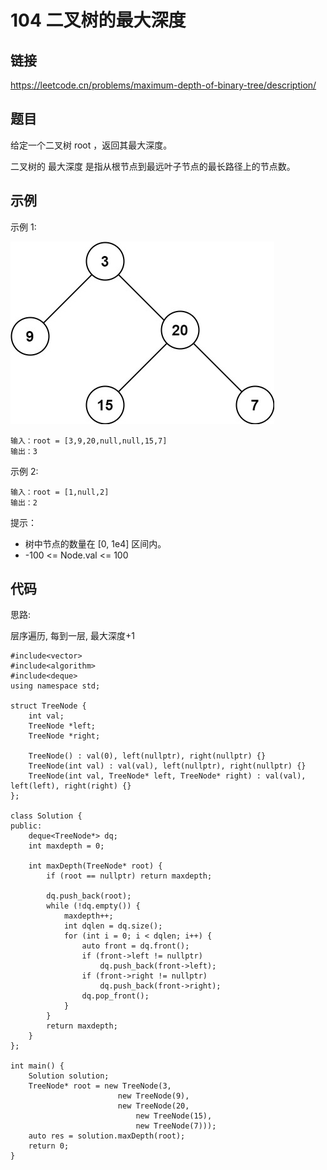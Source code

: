 # 104 二叉树的最大深度
## 链接
https://leetcode.cn/problems/maximum-depth-of-binary-tree/description/

## 题目 
给定一个二叉树 root ，返回其最大深度。

二叉树的 最大深度 是指从根节点到最远叶子节点的最长路径上的节点数。

## 示例
示例 1:

![](img/12example.jpg)
```
输入：root = [3,9,20,null,null,15,7]
输出：3
```
示例 2:
```
输入：root = [1,null,2]
输出：2
```

提示：

- 树中节点的数量在 [0, 1e4] 区间内。
- -100 <= Node.val <= 100 

## 代码
思路:

层序遍历, 每到一层, 最大深度+1

```
#include<vector>
#include<algorithm>
#include<deque>
using namespace std;

struct TreeNode {
    int val;
    TreeNode *left;
    TreeNode *right;
    
    TreeNode() : val(0), left(nullptr), right(nullptr) {}
    TreeNode(int val) : val(val), left(nullptr), right(nullptr) {}
    TreeNode(int val, TreeNode* left, TreeNode* right) : val(val), left(left), right(right) {}
};
    
class Solution {
public:
    deque<TreeNode*> dq;
    int maxdepth = 0;
    
    int maxDepth(TreeNode* root) {
        if (root == nullptr) return maxdepth;
        
        dq.push_back(root);
        while (!dq.empty()) {
            maxdepth++;
            int dqlen = dq.size();
            for (int i = 0; i < dqlen; i++) {
                auto front = dq.front();
                if (front->left != nullptr)
                    dq.push_back(front->left);
                if (front->right != nullptr)
                    dq.push_back(front->right);
                dq.pop_front();
            }
        }
        return maxdepth;
    }
};

int main() {
    Solution solution;
    TreeNode* root = new TreeNode(3, 
                        new TreeNode(9),
                        new TreeNode(20,
                            new TreeNode(15),
                            new TreeNode(7)));
    auto res = solution.maxDepth(root);
    return 0;
}
```
